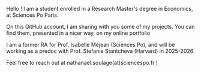 Hello ! I am a student enrolled in a Research Master's degree in Economics, at Sciences Po Paris. 

On this GitHub account, I am sharing with you some of my projects. You can find them, presented in a nicer way, on my online portfolio

I am a former RA for Prof. Isabelle Méjean (Sciences Po), and will be working as a predoc with Prof. Stefanie Stantcheva (Harvard) in 2025-2026. 

Feel free to reach out at nathanael.soulage(at)sciencespo.fr ! 
<!---
NathanaelSoulage/NathanaelSoulage is a ✨ special ✨ repository because its `README.md` (this file) appears on your GitHub profile.
You can click the Preview link to take a look at your changes.
--->
